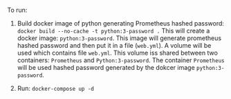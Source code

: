 To run:

1. Build docker image of python generating Prometheus hashed password:
	`docker build --no-cache -t python:3-password .`
This will create a docker image: `python:3-password`. This image will generate prometheus hashed password and then put it in a file (`web.yml`).
A volume will be used which contains file `web.yml`. This volume iss shared between two containers: `Prometheus` and `Python:3-password`.
The container `Prometheus` will be used hashed password generated by the dokcer image `python:3-password`.

2. Run:
	`docker-compose up -d`
